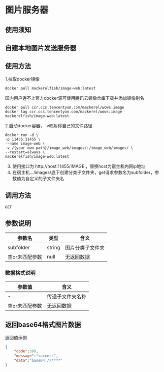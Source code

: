 # 图片服务器

## 使用须知
## 自建本地图片发送服务器

## 使用方法

1.拉取docker镜像
```
docker pull mackerelfish/image-web:latest
```
国内用户连不上官方docker源可使用腾讯云镜像仓库下载并添加镜像别名
```
docker pull ccr.ccs.tencentyun.com/mackerel/wows:image
docker tag ccr.ccs.tencentyun.com/mackerel/wows:image mackerelfish/image-web:latest
```
2.启动docker容器，-v映射你自己的文件路径
```
docker run -d \
-p 11455:11455 \
--name image-web \
-v /{your own path}/image_web/images/:/image_web/images/ \
--restart=always \
mackerelfish/image-web:latest
```
3. 使用接口为 http://host:11455/IMAGE ，替换host为宿主机内网ip地址
4. 在宿主机.../images/底下创建分类子文件夹，get请求参数名为subfolder，参数值为自定义的子文件夹名

## 调用方法
`GET`
## 参数说明
参数名|类型|含义
-|-|-
subfolder|string|图片分类子文件夹
空or未匹配参数|null|无返回数据

### 数据格式说明
参数值|含义
-|-
-|传递子文件夹名称
空or未匹配参数|无返回数据

## 返回base64格式图片数据

返回值示例
```json
{
    "code":200,
    "message":"success",
    "data":"base64://****"
}
```
